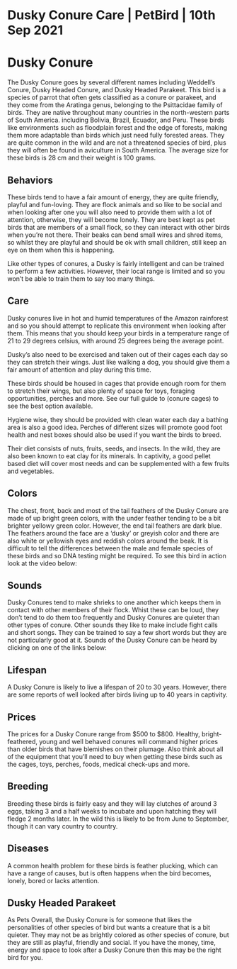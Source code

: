 # Dusky Conure Care | PetBird | 10th Sep 2021

# Dusky Conure

The Dusky Conure goes by several different names including Weddell’s Conure, Dusky Headed Conure, and Dusky Headed Parakeet. This bird is a species of parrot that often gets classified as a conure or parakeet, and they come from the Aratinga genus, belonging to the Psittacidae family of birds. They are native throughout many countries in the north-western parts of South America. including Bolivia, Brazil, Ecuador, and Peru. These birds like environments such as floodplain forest and the edge of forests, making them more adaptable than birds which just need fully forested areas. They are quite common in the wild and are not a threatened species of bird, plus they will often be found in aviculture in South America. The average size for these birds is 28 cm and their weight is 100 grams.

## Behaviors

These birds tend to have a fair amount of energy, they are quite friendly, playful and fun-loving. They are flock animals and so like to be social and when looking after one you will also need to provide them with a lot of attention, otherwise, they will become lonely. They are best kept as pet birds that are members of a small flock, so they can interact with other birds when you’re not there. Their beaks can bend small wires and shred items, so whilst they are playful and should be ok with small children, still keep an eye on them when this is happening.

Like other types of conures, a Dusky is fairly intelligent and can be trained to perform a few activities. However, their local range is limited and so you won’t be able to train them to say too many things.

## Care

Dusky conures live in hot and humid temperatures of the Amazon rainforest and so you should attempt to replicate this environment when looking after them. This means that you should keep your birds in a temperature range of 21 to 29 degrees celsius, with around 25 degrees being the average point.

Dusky’s also need to be exercised and taken out of their cages each day so they can stretch their wings. Just like walking a dog, you should give them a fair amount of attention and play during this time.

These birds should be housed in cages that provide enough room for them to stretch their wings, but also plenty of space for toys, foraging opportunities, perches and more. See our full guide to (conure cages) to see the best option available.

Hygiene wise, they should be provided with clean water each day a bathing area is also a good idea. Perches of different sizes will promote good foot health and nest boxes should also be used if you want the birds to breed.

Their diet consists of nuts, fruits, seeds, and insects. In the wild, they are also been known to eat clay for its minerals. In captivity, a good pellet based diet will cover most needs and can be supplemented with a few fruits and vegetables.

## Colors
The chest, front, back and most of the tail feathers of the Dusky Conure are made of up bright green colors, with the under feather tending to be a bit brighter yellowy green color. However, the end tail feathers are dark blue. The feathers around the face are a ‘dusky’ or greyish color and there are also white or yellowish eyes and reddish colors around the beak. It is difficult to tell the differences between the male and female species of these birds and so DNA testing might be required. To see this bird in action look at the video below:

## Sounds
Dusky Conures tend to make shrieks to one another which keeps them in contact with other members of their flock. Whist these can be loud, they don’t tend to do them too frequently and Dusky Conures are quieter than other types of conure. Other sounds they like to make include fight calls and short songs. They can be trained to say a few short words but they are not particularly good at it. Sounds of the Dusky Conure can be heard by clicking on one of the links below:

## Lifespan
A Dusky Conure is likely to live a lifespan of 20 to 30 years. However, there are some reports of well looked after birds living up to 40 years in captivity.

## Prices
The prices for a Dusky Conure range from $500 to $800. Healthy, bright-feathered, young and well behaved conures will command higher prices than older birds that have blemishes on their plumage. Also think about all of the equipment that you’ll need to buy when getting these birds such as the cages, toys, perches, foods, medical check-ups and more.

## Breeding
Breeding these birds is fairly easy and they will lay clutches of around 3 eggs, taking 3 and a half weeks to incubate and upon hatching they will fledge 2 months later. In the wild this is likely to be from June to September, though it can vary country to country.

## Diseases
A common health problem for these birds is feather plucking, which can have a range of causes, but is often happens when the bird becomes, lonely, bored or lacks attention.

## Dusky Headed Parakeet
As Pets
Overall, the Dusky Conure is for someone that likes the personalities of other species of bird but wants a creature that is a bit quieter. They may not be as brightly colored as other species of conure, but they are still as playful, friendly and social. If you have the money, time, energy and space to look after a Dusky Conure then this may be the right bird for you.